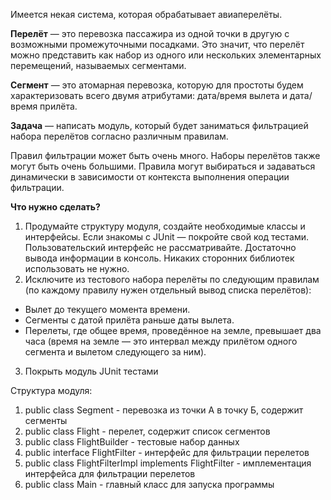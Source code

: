Имеется некая система, которая обрабатывает авиаперелёты.

**Перелёт** — это перевозка пассажира из одной точки в другую с возможными промежуточными посадками. Это значит, что перелёт можно представить как набор из одного или нескольких элементарных перемещений, называемых сегментами.

**Сегмент** — это атомарная перевозка, которую для простоты будем характеризовать всего двумя атрибутами: дата/время вылета и дата/время прилёта.

**Задача** — написать модуль, который будет заниматься фильтрацией набора перелётов согласно различным правилам.

Правил фильтрации может быть очень много. Наборы перелётов также могут быть очень большими. Правила могут выбираться и задаваться динамически в зависимости от контекста выполнения операции фильтрации.

**Что нужно сделать?**
1. Продумайте структуру модуля, создайте необходимые классы и интерфейсы. Если знакомы с JUnit — покройте свой код тестами. Пользовательский интерфейс не рассматривайте. Достаточно вывода информации в консоль. Никаких сторонних библиотек использовать не нужно.
2. Исключите из тестового набора перелёты по следующим правилам (по каждому правилу нужен отдельный вывод списка перелётов):
- Вылет до текущего момента времени.
- Сегменты с датой прилёта раньше даты вылета.
- Перелеты, где общее время, проведённое на земле, превышает два часа (время на земле — это интервал между прилётом одного сегмента и вылетом следующего за ним).
3. Покрыть модуль JUnit тестами

Структура модуля:
1. public class Segment - перевозка из точки А в точку Б, содержит сегменты
2. public class Flight - перелет, содержит список сегментов
3. public class FlightBuilder - тестовые набор данных
4. public interface FlightFilter - интерфейс для фильтрации перелетов
5. public class FlightFilterImpl implements FlightFilter - имплементация интерфейса для фильтрации перелетов
6. public class Main - главный класс для запуска программы
